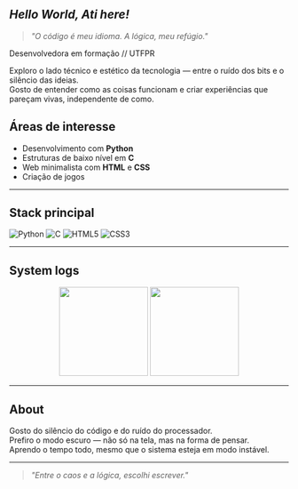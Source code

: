 ## *Hello World, Ati here!*

> *"O código é meu idioma.
>  A lógica, meu refúgio."*

Desenvolvedora em formação // UTFPR

Exploro o lado técnico e estético da tecnologia — entre o ruído dos bits e o silêncio das ideias.  
Gosto de entender como as coisas funcionam e criar experiências que pareçam vivas, independente de como.

## Áreas de interesse
- Desenvolvimento com **Python**
- Estruturas de baixo nível em **C**
- Web minimalista com **HTML** e **CSS**
- Criação de jogos

---

## Stack principal
![Python](https://img.shields.io/badge/Python-0D1117?style=for-the-badge&logo=python&logoColor=3776AB)
![C](https://img.shields.io/badge/C-0D1117?style=for-the-badge&logo=c&logoColor=00599C)
![HTML5](https://img.shields.io/badge/HTML5-0D1117?style=for-the-badge&logo=html5&logoColor=E34F26)
![CSS3](https://img.shields.io/badge/CSS3-0D1117?style=for-the-badge&logo=css3&logoColor=1572B6)

---

## System logs
<div align="center">
  <img height="160em" src="https://github-readme-stats.vercel.app/api?username=lehcs&show_icons=true&theme=tokyonight&hide_border=true&count_private=true"/>
  <img height="160em" src="https://github-readme-stats.vercel.app/api/top-langs/?username=lehcs&layout=compact&theme=tokyonight&hide_border=true"/>
</div>

---

## About
Gosto do silêncio do código e do ruído do processador.  
Prefiro o modo escuro — não só na tela, mas na forma de pensar.  
Aprendo o tempo todo, mesmo que o sistema esteja em modo instável.

---

> *"Entre o caos e a lógica, escolhi escrever."*
